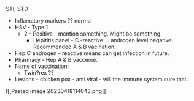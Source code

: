 STI, STD
- Inflamatory markers ?? normal
- HSV - Type 1
	- 2 - Positive - mention something. Might be something.
		- Hepititis panel - C -reactive ... androgen level negative. Recommended A & B vacination.
- Hep C androgen - reactive means can get infection in future.
- Pharmacy - Hep A & B vacceine.
- Name of vaccination:
	- Twin?rex ??
- Lesions - chicken pox - anti viral - will the immune system cure that.


![[Pasted image 20230418114043.png]]